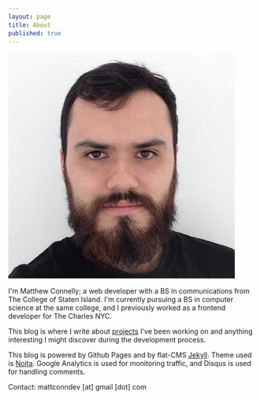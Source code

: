 ```yaml
---
layout: page
title: About
published: true
---
```


![Me](/assets/me.jpg "style=width:225px; height:229px;")

I'm Matthew Connelly; a web developer with a BS in communications from The College of Staten Island. I'm currently pursuing a BS in computer science at the same college, and I previously worked as a frontend developer for The Charles NYC.  

This blog is where I write about [projects](https://github.com/mattConn) I've been working on and anything interesting I might discover during the development process.  

This blog is powered by Github Pages and by flat-CMS [Jekyll](http://jekyllrb.com/). Theme used is [Noita](https://github.com/penibelst/jekyll-noita). Google Analytics is used for monitoring traffic, and Disqus is used for handling comments.   

Contact: mattconndev [at] gmail [dot] com
